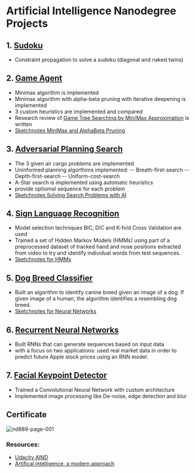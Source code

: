 # Artificial Intelligence Nanodegree Projects

## 1. [Sudoku](https://github.com/BarbaraJoebstl/AIND_Sudoku)
- Constraint propagation to solve a sudoku (diagonal and naked twins)

## 2. [Game Agent](https://github.com/BarbaraJoebstl/AIND_Isolation)
- Minimax algorithm is implemented
- Minimax algorithm with alpha-beta pruning with iterative deepening is implemented
- 3 custom heuristics are implemented and compared
- Research review of [Game Tree Searching by Min/Max Approximation](https://people.csail.mit.edu/rivest/pubs/Riv87c.pdf) is written
- [Sketchnotes MiniMax and AlphaBeta Pruning](https://github.com/BarbaraJoebstl/AIND/wiki/MiniMax-Algorithm)

## 3. [Adversarial Planning Search](https://github.com/BarbaraJoebstl/AIND_Planning_Search)
 - The 3 given air cargo problems are implemented
 - Uninformed planning algorthims implemented:
  -- Breath-first-search
  -- Depth-first-search
  -- Uniform-cost-search
 - A-Star search is implemented using automatic heuristics
 - provide optiomal sequence for each problem
 - [Sketchnotes Solving Search Problems with AI](https://github.com/BarbaraJoebstl/AIND/wiki/Solve-Search-Problems-with-AI)
 
## 4. [Sign Language Recognition](https://github.com/BarbaraJoebstl/AIND_Recognizer) 
 - Model selection techniques BIC, DIC and K-fold Cross Validation are used
 - Trained a set of Hidden Markov Models (HMMs) using part of a preprocessed dataset of tracked hand and nose positions extracted from video to try and identify individual words from test sequences. 
 - [Sketchnotes for HMMs](https://github.com/BarbaraJoebstl/AIND/wiki/Hidden-Markov-Models)
 
 ## 5. [Dog Breed Classifier](https://github.com/BarbaraJoebstl/AIND_CNN_PROJECT)
  - Built an algorithm to identify canine breed given an image of a dog. If given image of a human, the algorithm identifies a resembling dog breed.
  - [Sketchnotes for Neural Networks](https://github.com/BarbaraJoebstl/AIND/wiki/Neural-network-architecture)
 
 ## 6. [Recurrent Neural Networks](https://github.com/BarbaraJoebstl/AIND_RNN)
  - Built RNNs that can generate sequences based on input data
  - with a focus on two applications: used real market data in order to predict future Apple stock prices using an RNN model.
 
 ## 7. [Facial Keypoint Detector](https://github.com/BarbaraJoebstl/AIND_Facial_Keypoints)
  - Trained a Convolutional Neural Network with custom architecture
  - Implemented image processing like De-noise, edge detection and blur
 
 ## Certificate
 ![nd889-page-001](https://user-images.githubusercontent.com/6280553/35339342-a41f5414-0120-11e8-9e3e-8bb7b72f5bf5.jpg)
 
 ### Resources:
 - [Udacity AIND](https://udacity.com/ai/)
 - [Artifical intelligence, a modern approach](http://aima.eecs.berkeley.edu/2nd-ed/)

